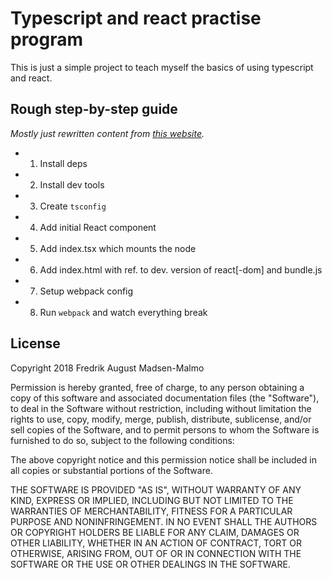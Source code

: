 # Typescript and react practise program

This is just a simple project to teach myself the basics of using typescript and
react.

## Rough step-by-step guide

_Mostly just rewritten content from [this
website](https://www.typescriptlang.org/docs/handbook/react-&-webpack.html)._

- 1. Install deps
- 2. Install dev tools
- 3. Create `tsconfig`
- 4. Add initial React component
- 5. Add index.tsx which mounts the node
- 6. Add index.html with ref. to dev. version of react[-dom] and bundle.js
- 7. Setup webpack config
- 8. Run `webpack` and watch everything break

## License

Copyright 2018 Fredrik August Madsen-Malmo

Permission is hereby granted, free of charge, to any person obtaining a copy of this software and associated documentation files (the "Software"), to deal in the Software without restriction, including without limitation the rights to use, copy, modify, merge, publish, distribute, sublicense, and/or sell copies of the Software, and to permit persons to whom the Software is furnished to do so, subject to the following conditions:

The above copyright notice and this permission notice shall be included in all copies or substantial portions of the Software.

THE SOFTWARE IS PROVIDED "AS IS", WITHOUT WARRANTY OF ANY KIND, EXPRESS OR IMPLIED, INCLUDING BUT NOT LIMITED TO THE WARRANTIES OF MERCHANTABILITY, FITNESS FOR A PARTICULAR PURPOSE AND NONINFRINGEMENT. IN NO EVENT SHALL THE AUTHORS OR COPYRIGHT HOLDERS BE LIABLE FOR ANY CLAIM, DAMAGES OR OTHER LIABILITY, WHETHER IN AN ACTION OF CONTRACT, TORT OR OTHERWISE, ARISING FROM, OUT OF OR IN CONNECTION WITH THE SOFTWARE OR THE USE OR OTHER DEALINGS IN THE SOFTWARE.
